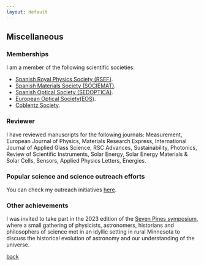```yaml
---
layout: default
---
```


## Miscellaneous

### Memberships

I am a member of the following scientific societies:

- [Spanish Royal Physics Society (RSEF)](https://rsef.es/).
- [Spanish Materials Society (SOCIEMAT)](https://sociemat.es/).
- [Spanish Optical Society (SEDOPTICA)](https://www.sedoptica.es/).
- [European Optical Society(EOS)](https://www.europeanoptics.org/).
- [Coblentz Society](https://www.coblentz.org/).

### Reviewer

I have reviewed manuscripts for the following journals: Measurement, European Journal of Physics, Materials Research Express, International Journal of Applied Glass Science, RSC Advances, Sustainability, Photonics, Review of Scientific Instruments, Solar Energy, Solar Energy Materials & Solar Cells, Sensors, Applied Physics Letters, Energies.

### Popular science and science outreach efforts

You can check my outreach initiatives [here](./outreach.md).

### Other achievements

I was invited to take part in the 2023 edition of the [Seven Pines symposium](https://sites.google.com/a/umn.edu/seven-pines/2023?authuser=0), where a small gathering of physicists, astronomers, historians and philosophers of science met in an idyllic setting in rural Minnesota to discuss the historical evolution of astronomy and our understanding of the universe.

[back](./README.md)
